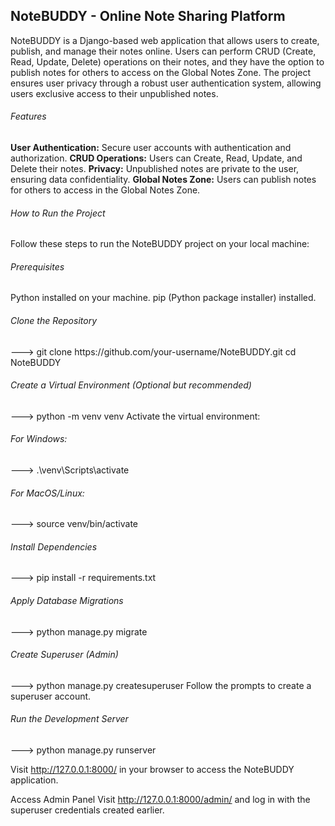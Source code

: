 <h2>NoteBUDDY - Online Note Sharing Platform</h2>
NoteBUDDY is a Django-based web application that allows users to create, publish, and manage their notes online. Users can perform CRUD (Create, Read, Update, Delete) operations on their notes, and they have the option to publish notes for others to access on the Global Notes Zone. The project ensures user privacy through a robust user authentication system, allowing users exclusive access to their unpublished notes.

<h6>Features</h6>
<b>User Authentication:</b> Secure user accounts with authentication and authorization.
<b>CRUD Operations:</b> Users can Create, Read, Update, and Delete their notes.
<b>Privacy:</b> Unpublished notes are private to the user, ensuring data confidentiality.
<b>Global Notes Zone:</b> Users can publish notes for others to access in the Global Notes Zone.

<h6>How to Run the Project</h6>
Follow these steps to run the NoteBUDDY project on your local machine:

<h6>Prerequisites</h6>
Python installed on your machine.
pip (Python package installer) installed.

<h6>Clone the Repository</h6>
--->   git clone https://github.com/your-username/NoteBUDDY.git
       cd NoteBUDDY

<h6>Create a Virtual Environment (Optional but recommended)</h6>
--->   python -m venv venv
       Activate the virtual environment:

<h6>For Windows:</h6>
--->   .\venv\Scripts\activate
<h6>For MacOS/Linux:</h6>
--->   source venv/bin/activate

<h6>Install Dependencies</h6>
--->   pip install -r requirements.txt

<h6>Apply Database Migrations</h6>
--->   python manage.py migrate

<h6>Create Superuser (Admin)</h6>
--->   python manage.py createsuperuser
    Follow the prompts to create a superuser account.

<h6>Run the Development Server</h6>
--->   python manage.py runserver

Visit http://127.0.0.1:8000/ in your browser to access the NoteBUDDY application.

Access Admin Panel
Visit http://127.0.0.1:8000/admin/ and log in with the superuser credentials created earlier.
